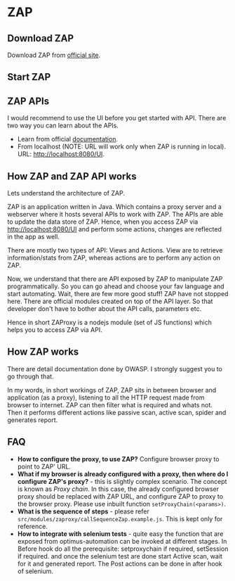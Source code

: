 # ZAP

## Download ZAP

Download ZAP from [official site](https://www.zaproxy.org/download/).

## Start ZAP

## ZAP APIs

I would recommend to use the UI before you get started with API. There are two way you can learn about the APIs.

- Learn from official [documentation](https://www.zaproxy.org/docs/api/#overview).
- From localhost (NOTE: URL will work only when ZAP is running in local). URL: [http://localhost:8080/UI](http://localhost:8080/UI).

## How ZAP and ZAP API works

Lets understand the architecture of ZAP.

ZAP is an application written in Java. Which contains a proxy server and a webserver where it hosts several APIs to work with ZAP. The APIs are able to update the data store of ZAP. Hence, when you access ZAP via [http://localhost:8080/UI](http://localhost:8080/UI) and perform some actions, changes are reflected in the app as well.

There are mostly two types of API: Views and Actions. View are to retrieve information/stats from ZAP, whereas actions are to perform any action on ZAP.

Now, we understand that there are API exposed by ZAP to manipulate ZAP programmatically. So you can go ahead and choose your fav language and start automating. Wait, there are few more good stuff! ZAP have not stopped here. There are official modules created on top of the API layer. So that developer don't have to bother about the API calls, parameters etc.

Hence in short ZAProxy is a nodejs module (set of JS functions) which helps you to access ZAP via API.

## How ZAP works

There are detail documentation done by OWASP. I strongly suggest you to go through that.

In my words, in short workings of ZAP, ZAP sits in between browser and application (as a proxy), listening to all the HTTP request made from browser to internet. ZAP can then filter what is required and whats not. Then it performs different actions like passive scan, active scan, spider and generates report.

## FAQ

- **How to configure the proxy, to use ZAP?** Configure browser proxy to point to ZAP' URL.
- **What if my browser is already configured with a proxy, then where do I configure ZAP's proxy?** - this is slightly complex scenario. The concept is known as *Proxy chain*. In this case, the already configured browser proxy should be replaced with ZAP URL, and configure ZAP to proxy to the browser proxy. Please use inbuilt function `setProxyChain(<params>)`.
- **What is the sequence of steps** - please refer `src/modules/zaproxy/callSequenceZap.example.js`. This is kept only for reference.
- **How to integrate with selenium tests** - quite easy the function that are exposed from optimus-automation can be invoked at different stages. In Before hook do all the prerequisite: setproxychain if required, setSession if required. and once the selenium test are done start Active scan, wait for it and generated report. The Post actions can be done in after hook of selenium.